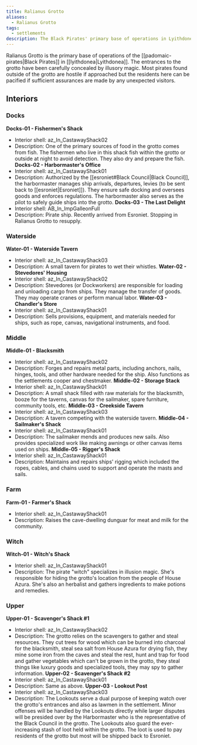 ```yaml
---
title: Ralianus Grotto
aliases:
  - Ralianus Grotto
tags:
  - settlements
description: The Black Pirates' primary base of operations in Lyithdonea.
---
```

Ralianus Grotto is the primary base of operations of the [[padomaic-pirates|Black Pirates]] in [[lyithdonea|Lyithdonea]]. The entrances to the grotto have been carefully concealed by illusory magic. Most pirates found outside of the grotto are hostile if approached but the residents here can be pacified if sufficient assurances are made by any unexpected visitors.
## Interiors
### Docks
**Docks-01 - Fishermen's Shack**
* Interior shell: az_In_CastawayShack02
* Description: One of the primary sources of food in the grotto comes from fish. The fishermen who live in this shack fish within the grotto or outside at night to avoid detection. They also dry and prepare the fish.
**Docks-02 - Harbormaster's Office**
* Interior shell: az_In_CastawayShack01
* Description: Authorized by the [[esroniet#Black Council|Black Council]], the harbormaster manages ship arrivals, departures, levies (to be sent back to [[esroniet|Esroniet]]). They ensure safe docking and oversees goods and enforces regulations. The harbormaster also serves as the pilot to safely guide ships into the grotto.
**Docks-03 - The Last Delight**
* Interior shell: AB_In_ImpGalleonFull
* Description: Pirate ship. Recently arrived from Esroniet. Stopping in Ralianus Grotto to resupply.
### Waterside
**Water-01 - Waterside Tavern**
* Interior shell: az_In_CastawayShack03
* Description: A small tavern for pirates to wet their whistles.
**Water-02 - Stevedores' Housing**
* Interior shell: az_In_CastawayShack02
* Description: Stevedores (or Dockworkers) are responsible for loading and unloading cargo from ships. They manage the transfer of goods. They may operate cranes or perform manual labor.
**Water-03 - Chandler's Store**
* Interior shell: az_In_CastawayShack01
* Description: Sells provisions, equipment, and materials needed for ships, such as rope, canvas, navigational instruments, and food.
### Middle
**Middle-01 - Blacksmith**
* Interior shell: az_In_CastawayShack02
* Description: Forges and repairs metal parts, including anchors, nails, hinges, tools, and other hardware needed for the ship. Also functions as the settlements cooper and chestmaker.
**Middle-02 - Storage Stack** 
* Interior shell: az_In_CastawayShack01
* Description: A small shack filled with raw materials for the blacksmith, booze for the taverns, canvas for the sailmaker, spare furniture, community tools, etc.
**Middle-03 - Creekside Tavern**
* Interior shell: az_In_CastawayShack03
* Description: A tavern competing with the waterside tavern.
**Middle-04 - Sailmaker's Shack**
* Interior shell: az_In_CastawayShack01
* Description: The sailmaker mends and produces new sails. Also provides specialized work like making awnings or other canvas items used on ships.
**Middle-05 - Rigger's Shack**
* Interior shell: az_In_CastawayShack01
* Description: Maintains and repairs ships' rigging which included the ropes, cables, and chains used to support and operate the masts and sails.
### Farm
**Farm-01 - Farmer's Shack**
* Interior shell: az_In_CastawayShack01
* Description: Raises the cave-dwelling dunguar for meat and milk for the community.
### Witch
**Witch-01 - Witch's Shack**
* Interior shell: az_In_CastawayShack01
* Description: The pirate "witch" specializes in illusion magic. She's responsible for hiding the grotto's location from the people of House Azura. She's also an herbalist and gathers ingredients to make potions and remedies.
### Upper
**Upper-01 - Scavenger's Shack #1**
* Interior shell: az_In_CastawayShack02
* Description: The grotto relies on the scavengers to gather and steal resources. They cut trees for wood which can be burned into charcoal for the blacksmith, steal sea salt from House Azura for drying fish, they mine some iron from the caves and steal the rest, hunt and trap for food and gather vegetables which can't be grown in the grotto, they steal things like luxury goods and specialized tools, they may spy to gather information.
**Upper-02 - Scavenger's Shack #2**
* Interior shell: az_In_CastawayShack01
* Description: Same as above.
**Upper-03 - Lookout Post**
* Interior shell: az_In_CastawayShack03
* Description: The Lookouts serve a dual purpose of keeping watch over the grotto's entrances and also as lawmen in the settlement. Minor offenses will be handled by the Lookouts directly while larger disputes will be presided over by the Harbormaster who is the representative of the Black Council in the grotto. The Lookouts also guard the ever-increasing stash of loot held within the grotto. The loot is used to pay residents of the grotto but most will be shipped back to Esroniet.